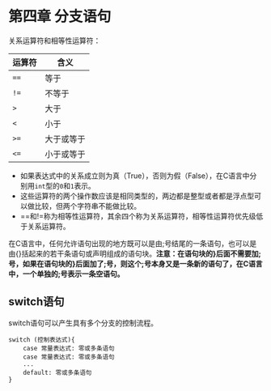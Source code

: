 # 第四章 分支语句

关系运算符和相等性运算符：

| 运算符 | 含义       |
| ------ | ---------- |
| `==`   | 等于       |
| `!=`   | 不等于     |
| `>`    | 大于       |
| `<`    | 小于       |
| `>=`   | 大于或等于 |
| `<=`   | 小于或等于 |

- 如果表达式中的关系成立则为真（True），否则为假（False），在C语言中分别用`int`型的`0`和`1`表示。
- 这些运算符的两个操作数应该是相同类型的，两边都是整型或者都是浮点型可以做比较，但两个字符串不能做比较。
- ==和!=称为相等性运算符，其余四个称为关系运算符，相等性运算符优先级低于关系运算符。

在C语言中，任何允许语句出现的地方既可以是由;号结尾的一条语句，也可以是由{}括起来的若干条语句或声明组成的语句块。**注意：在语句块的}后面不需要加;号，如果在语句块的}后面加了;号，则这个;号本身又是一条新的语句了，在C语言中，一个单独的;号表示一条空语句。**

## switch语句

switch语句可以产生具有多个分支的控制流程。

```
switch (控制表达式){
    case 常量表达式: 零或多条语句
    case 常量表达式: 零或多条语句
    ...
    default: 零或多条语句
}
```

